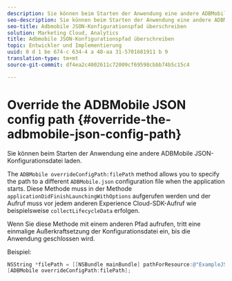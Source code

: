 ```yaml
---
description: Sie können beim Starten der Anwendung eine andere ADBMobile JSON-Konfigurationsdatei laden.
seo-description: Sie können beim Starten der Anwendung eine andere ADBMobile JSON-Konfigurationsdatei laden.
seo-title: Adbmobile JSON-Konfigurationspfad überschreiben
solution: Marketing Cloud, Analytics
title: Adbmobile JSON-Konfigurationspfad überschreiben
topic: Entwickler und Implementierung
uuid: 0 d 1 be 674-c 634-4 a 48-aa 31-5701681911 b 9
translation-type: tm+mt
source-git-commit: df4ea2c4002611c72009cf69598cbbb74b5c15c4

---
```



# Override the ADBMobile JSON config path {#override-the-adbmobile-json-config-path}

Sie können beim Starten der Anwendung eine andere ADBMobile JSON-Konfigurationsdatei laden.

The `ADBMobile overrideConfigPath:filePath` method allows you to specify the path to a different `ADBMobile.json` configuration file when the application starts. Diese Methode muss in der Methode `applicationDidFinishLaunchingWithOptions` aufgerufen werden und der Aufruf muss vor jedem anderen Experience Cloud-SDK-Aufruf wie beispielsweise `collectLifecycleData` erfolgen.

Wenn Sie diese Methode mit einem anderen Pfad aufrufen, tritt eine einmalige Außerkraftsetzung der Konfigurationsdatei ein, bis die Anwendung geschlossen wird.

Beispiel:

```objective-c
NSString *filePath = [[NSBundle mainBundle] pathForResource:@"ExampleJSONFile" ofType:@"json"]; 
[ADBMobile overrideConfigPath:filePath];
```

